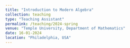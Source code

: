 ```yaml
---
title: "Introduction to Modern Algebra"
collection: teaching
type: "Teaching Assistant"
permalink: /teaching/2024-spring
venue: "Temple University, Department of Mathematics"
date: 16-01-2024
location: "Philadelphia, USA"
---
```

